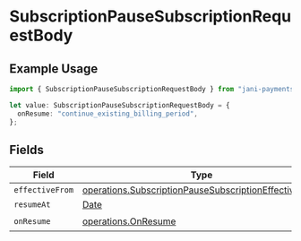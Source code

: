 # SubscriptionPauseSubscriptionRequestBody

## Example Usage

```typescript
import { SubscriptionPauseSubscriptionRequestBody } from "jani-payments/models/operations";

let value: SubscriptionPauseSubscriptionRequestBody = {
  onResume: "continue_existing_billing_period",
};
```

## Fields

| Field                                                                                                                          | Type                                                                                                                           | Required                                                                                                                       | Description                                                                                                                    |
| ------------------------------------------------------------------------------------------------------------------------------ | ------------------------------------------------------------------------------------------------------------------------------ | ------------------------------------------------------------------------------------------------------------------------------ | ------------------------------------------------------------------------------------------------------------------------------ |
| `effectiveFrom`                                                                                                                | [operations.SubscriptionPauseSubscriptionEffectiveFrom](../../models/operations/subscriptionpausesubscriptioneffectivefrom.md) | :heavy_minus_sign:                                                                                                             | N/A                                                                                                                            |
| `resumeAt`                                                                                                                     | [Date](https://developer.mozilla.org/en-US/docs/Web/JavaScript/Reference/Global_Objects/Date)                                  | :heavy_minus_sign:                                                                                                             | N/A                                                                                                                            |
| `onResume`                                                                                                                     | [operations.OnResume](../../models/operations/onresume.md)                                                                     | :heavy_check_mark:                                                                                                             | N/A                                                                                                                            |